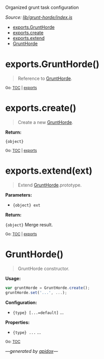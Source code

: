 Organized grunt task configuration

_Source: [lib/grunt-horde/index.js](../lib/grunt-horde/index.js)_

<a name="tableofcontents"></a>

- <a name="toc_exportsGruntHorde"></a><a name="toc_exports"></a>[exports.GruntHorde](#exportsGruntHorde)
- <a name="toc_exportscreate"></a>[exports.create](#exportscreate)
- <a name="toc_exportsextendext"></a>[exports.extend](#exportsextendext)
- <a name="toc_GruntHorde"></a>[GruntHorde](#GruntHorde)

<a name="exports"></a>

# exports.GruntHorde()

> Reference to [GruntHorde](#GruntHorde).

<sub>Go: [TOC](#tableofcontents) | [exports](#toc_exports)</sub>

# exports.create()

> Create a new [GruntHorde](#GruntHorde).

**Return:**

`{object}`

<sub>Go: [TOC](#tableofcontents) | [exports](#toc_exports)</sub>

# exports.extend(ext)

> Extend [GruntHorde](#GruntHorde).prototype.

**Parameters:**

- `{object} ext`

**Return:**

`{object}` Merge result.

<sub>Go: [TOC](#tableofcontents) | [exports](#toc_exports)</sub>

# GruntHorde()

> GruntHorde constructor.

**Usage:**

```js
var gruntHorde = GruntHorde.create();
gruntHorde.set('...', ...);
```

**Configuration:**

- `{type} [...=default]` ...

**Properties:**

- `{type} ...` ...

<sub>Go: [TOC](#tableofcontents)</sub>

_&mdash;generated by [apidox](https://github.com/codeactual/apidox)&mdash;_
